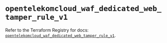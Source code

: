 # `opentelekomcloud_waf_dedicated_web_tamper_rule_v1`

Refer to the Terraform Registry for docs: [`opentelekomcloud_waf_dedicated_web_tamper_rule_v1`](https://registry.terraform.io/providers/opentelekomcloud/opentelekomcloud/1.36.25/docs/resources/waf_dedicated_web_tamper_rule_v1).
